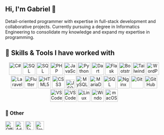 ## Hi, I'm Gabriel 👋

Detail-oriented programmer with expertise in full-stack development and collaborative projects.
Currently pursuing a degree in Informatics Engineering to consolidate my knowledge and expand my expertise in programming.


## 🚀 Skills & Tools I have worked with

<div align="center">
  <img src="https://cdn.jsdelivr.net/gh/devicons/devicon/icons/csharp/csharp-original.svg" height="40" alt="C#" />
  <img src="https://cdn.jsdelivr.net/gh/devicons/devicon/icons/mysql/mysql-original.svg" height="40" alt="SQL" />
  <img src="https://cdn.jsdelivr.net/gh/devicons/devicon/icons/microsoftsqlserver/microsoftsqlserver-plain.svg" height="40" alt="SQL Server" />
  <img src="https://cdn.jsdelivr.net/gh/devicons/devicon/icons/php/php-original.svg" height="40" alt="PHP" />
  <img src="https://cdn.jsdelivr.net/gh/devicons/devicon/icons/javascript/javascript-original.svg" height="40" alt="JavaScript" />
  <img src="https://cdn.jsdelivr.net/gh/devicons/devicon/icons/python/python-original.svg" height="40" alt="Python" />
  <img src="https://cdn.jsdelivr.net/gh/devicons/devicon/icons/dart/dart-original.svg" height="40" alt="Dart" />
  <img src="https://cdn.jsdelivr.net/gh/devicons/devicon/icons/flask/flask-original.svg" height="40" alt="Flask" />
  <img src="https://cdn.jsdelivr.net/gh/devicons/devicon/icons/bootstrap/bootstrap-original.svg" height="40" alt="Bootstrap" />
  <img src="https://camo.githubusercontent.com/a739cc726be1242578d99c1507c43b7323fe4b74e2f04e3cf7b16fbe66b1893d/68747470733a2f2f63646e2e6a7364656c6976722e6e65742f67682f64657669636f6e732f64657669636f6e2f69636f6e732f7461696c77696e646373732f7461696c77696e646373732d6f726967696e616c2d776f72646d61726b2e737667" height="40" alt="Tailwind CSS" />
  <img src="https://cdn.jsdelivr.net/gh/devicons/devicon/icons/wordpress/wordpress-original.svg" height="40" alt="WordPress" />
  <img src="https://cdn.jsdelivr.net/gh/devicons/devicon/icons/laravel/laravel-original.svg" height="40" alt="Laravel" />
  <img src="https://cdn.jsdelivr.net/gh/devicons/devicon/icons/flutter/flutter-original.svg" height="40" alt="Flutter" />
  <img src="https://cdn.jsdelivr.net/gh/devicons/devicon/icons/html5/html5-original.svg" height="40" alt="HTML5" />
  <img src="https://cdn.jsdelivr.net/gh/devicons/devicon/icons/css3/css3-original.svg" height="40" alt="CSS3" />
  <img src="https://img.shields.io/badge/JSON-%23ffffff.svg?style=for-the-badge&logo=json&logoColor=black" height="28" alt="JSON" />
  <img src="https://cdn.jsdelivr.net/gh/devicons/devicon/icons/mysql/mysql-original.svg" height="40" alt="MySQL" />
  <img src="https://cdn.jsdelivr.net/gh/devicons/devicon/icons/mariadb/mariadb-original.svg" height="40" alt="MariaDB" />
  <img src="https://cdn.jsdelivr.net/gh/devicons/devicon/icons/microsoftsqlserver/microsoftsqlserver-plain.svg" height="40" alt="SQL Server" />
  <img src="https://cdn.jsdelivr.net/gh/devicons/devicon/icons/nginx/nginx-original.svg" height="40" alt="Nginx" />
  <img src="https://cdn.jsdelivr.net/gh/devicons/devicon/icons/git/git-original.svg" height="40" alt="Git" />
  <img src="https://cdn.jsdelivr.net/gh/devicons/devicon/icons/github/github-original.svg" height="40" alt="GitHub" />
  <img src="https://cdn.jsdelivr.net/gh/devicons/devicon/icons/vscode/vscode-original.svg" height="40" alt="VS Code" />
  <img src="https://cdn.jsdelivr.net/gh/devicons/devicon/icons/visualstudio/visualstudio-original.svg" height="40" alt="VS Code" />
  <img src="https://cdn.jsdelivr.net/gh/devicons/devicon/icons/linux/linux-original.svg" height="40" alt="Linux" />
  <img src="https://cdn.jsdelivr.net/gh/devicons/devicon/icons/windows8/windows8-original.svg" height="40" alt="Windows" />
  <img src="https://cdn.jsdelivr.net/gh/devicons/devicon/icons/apple/apple-original.svg" height="40" alt="macOS" />
</div>

### 🧩 Other
<div align="left">
  <img src="https://img.shields.io/badge/Microsoft%20Office-D83B01?style=for-the-badge&logo=microsoft-office&logoColor=white" height="28" alt="Office" />
  <img src="https://img.shields.io/badge/Adobe-Photoshop%2C%20Illustrator%2C%20InDesign-%23ff0000?style=for-the-badge&logo=adobe&logoColor=white" height="28" alt="Adobe" />
  <img src="https://img.shields.io/badge/Microsoft%20Teams-6264A7?style=for-the-badge&logo=microsoft-teams&logoColor=white" height="28" alt="Teams" />
  <img src="https://img.shields.io/badge/Trello-0052CC?style=for-the-badge&logo=trello&logoColor=white" height="28" alt="Trello" />
</div>


<!--
**Ferreira9006/Ferreira9006** is a ✨ _special_ ✨ repository because its `README.md` (this file) appears on your GitHub profile.

Here are some ideas to get you started:

- 🔭 I’m currently working on ...
- 🌱 I’m currently learning ...
- 👯 I’m looking to collaborate on ...
- 🤔 I’m looking for help with ...
- 💬 Ask me about ...
- 📫 How to reach me: ...
- 😄 Pronouns: ...
- ⚡ Fun fact: ...


<img alt="my stats" align="left" width="54%" src="https://github-readme-stats.vercel.app/api?username=Ferreira9006&show_icons=true" />
<img alt="language stats" align="left" width="41%" src="https://github-readme-stats.vercel.app/api/top-langs/?username=Ferreira9006&layout=compact" />
-->
